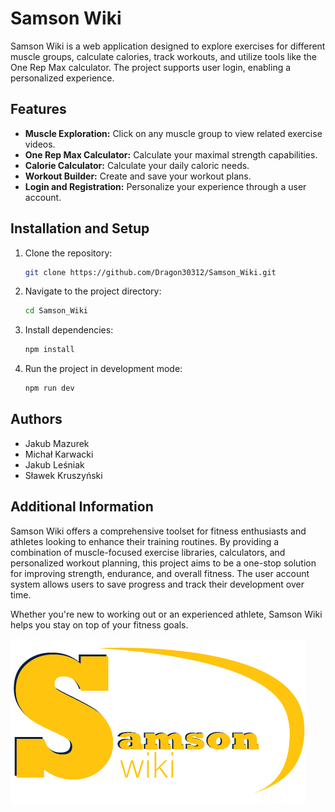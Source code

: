 # Samson Wiki

Samson Wiki is a web application designed to explore exercises for different muscle groups, calculate calories, track workouts, and utilize tools like the One Rep Max calculator. The project supports user login, enabling a personalized experience.
## Features

- **Muscle Exploration:** Click on any muscle group to view related exercise videos.
- **One Rep Max Calculator:** Calculate your maximal strength capabilities.
- **Calorie Calculator:** Calculate your daily caloric needs.
- **Workout Builder:** Create and save your workout plans.
- **Login and Registration:** Personalize your experience through a user account.

## Installation and Setup

1. Clone the repository:

   ```bash
   git clone https://github.com/Dragon30312/Samson_Wiki.git
   ```

2. Navigate to the project directory:

   ```bash
   cd Samson_Wiki
   ```

3. Install dependencies:

   ```bash
   npm install
   ```

4. Run the project in development mode:

   ```bash
   npm run dev
   ```

## Authors

- Jakub Mazurek
- Michał Karwacki
- Jakub Leśniak
- Sławek Kruszyński

## Additional Information

Samson Wiki offers a comprehensive toolset for fitness enthusiasts and athletes looking to enhance their training routines. By providing a combination of muscle-focused exercise libraries, calculators, and personalized workout planning, this project aims to be a one-stop solution for improving strength, endurance, and overall fitness. The user account system allows users to save progress and track their development over time.

Whether you're new to working out or an experienced athlete, Samson Wiki helps you stay on top of your fitness goals.

![SamsonWikiLogoDarkFull.png](public/logo/SamsonWikiLogoDarkFull.png)